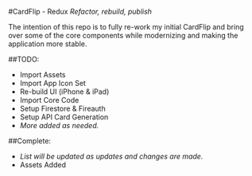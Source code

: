 #CardFlip - Redux
*Refactor, rebuild, publish*

The intention of this repo is to fully re-work my initial CardFlip and bring over some of the core components while modernizing and making the application more stable. 

##TODO: 
* Import Assets
* Import App Icon Set
* Re-build UI (iPhone & iPad)
* Import Core Code
* Setup Firestore & Fireauth
* Setup API Card Generation
* *More added as needed.*

##Complete:
* *List will be updated as updates and changes are made.*
* Assets Added